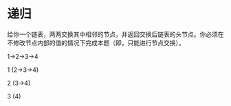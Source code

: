 # 递归





给你一个链表，两两交换其中相邻的节点，并返回交换后链表的头节点。你必须在不修改节点内部的值的情况下完成本题（即，只能进行节点交换）。



1->2->3->4

1 (2->3->4)

2 (3->4)

3 (4)